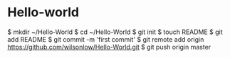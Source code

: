 Hello-world
===========
$ mkdir ~/Hello-World
$ cd ~/Hello-World
$ git init
$ touch README
$ git add README
$ git commit -m 'first commit'
$ git remote add origin https://github.com/wilsonlow/Hello-World.git
$ git push origin master

